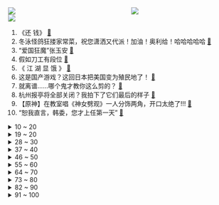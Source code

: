 <div >
	<a style="float:left;width:55%;" href = "https://github.com/anuraghazra/github-readme-stats">
	 <img src = "https://github-readme-stats.vercel.app/api?username=iuuuuuaena&theme=buefy&show_icons=true"/>
	</a>
	<a  style="float:right;width:45%" href = "https://github.com/anuraghazra/github-readme-stats">
	 <img  src="https://github-readme-stats.vercel.app/api/top-langs/?username=anuraghazra&layout=compact"/>
	</a>
	</div>

[![](https://img.shields.io/badge/jxd-@jxdgogogo.xyz-yellowgreen.svg)](https://www.jxdgogogo.xyz)<br>
1. 《还 钱》 [:link:](//www.bilibili.com/video/BV1Lb4y1H7u2) <br>
2. 冬泳怪鸽狂搂家常菜，祝您潇洒又代派！加油！奥利给！哈哈哈哈哈 [:link:](//www.bilibili.com/video/BV1QY41187FG) <br>
3. “爱国狂魔”张玉安 [:link:](//www.bilibili.com/video/BV1UZ4y1S7Nh) <br>
4. 假如刀工有段位 [:link:](//www.bilibili.com/video/BV1Wu41127G6) <br>
5. 《 江 湖 显 饿 》 [:link:](//www.bilibili.com/video/BV1Wu41127nj) <br>
6. 这是国产游戏？这回日本把美国变为殖民地了！ [:link:](//www.bilibili.com/video/BV1Eu41127kE) <br>
7. 就离谱……哪个鬼才教你这么剪的？ [:link:](//www.bilibili.com/video/BV1tZ4y1S7xH) <br>
8. 杭州报亭将全部关闭？我拍下了它们最后的样子 [:link:](//www.bilibili.com/video/BV1ja411q7gJ) <br>
9. 【原神】在教室唱《神女劈观》一人分饰两角，开口太绝了!!! [:link:](//www.bilibili.com/video/BV1Fb4y1H7hP) <br>
10. “恕我直言，韩委，您才上任第一天” [:link:](//www.bilibili.com/video/BV1Dm4y1D7aP) <br>
<details>
<summary>10 ~ 20</summary>

11. 啊哈哈哈⚡猪 汤 来 喽⚡ [:link:](//www.bilibili.com/video/BV1pT4y1m7z4) <br>
12. 【时代少年团】TNT800万粉丝福利 [:link:](//www.bilibili.com/video/BV1km4y1D7Yj) <br>
13. 勇敢者的游戏 [:link:](//www.bilibili.com/video/BV1gb4y1H7fd) <br>
14. 宋智雅的火，类似半藏森林。 [:link:](//www.bilibili.com/video/BV1YF411v7aK) <br>
15. 导演：演员快不够用了...【阅片无数Ⅱ 34】 [:link:](//www.bilibili.com/video/BV1fb4y1n7Gq) <br>
16. 溜冰场的冰里为什么要加牛奶？ [:link:](//www.bilibili.com/video/BV1aa411q7Sg) <br>
17. 我的室友是Taylor Swift？ [:link:](//www.bilibili.com/video/BV1ku41127i1) <br>
18. 【原神】八重酱：啊对对对 [:link:](//www.bilibili.com/video/BV1VR4y1g7KQ) <br>
19. 你相信这裙子是陶瓷做的吗？中国奢侈品可真是咬碎牙也买不起！ [:link:](//www.bilibili.com/video/BV1Uq4y1w7RT) <br>
</details>
<details>
<summary>19 ~ 20</summary>

20. 这还是我看的央视新闻吗 ？ ？ ？ [:link:](//www.bilibili.com/video/BV15m4y1D7w9) <br>
21. うに [:link:](//www.bilibili.com/video/BV1hF411v7Ak) <br>
22. 988元一只，米其林级别的烤乳猪，没想到还挺好吃，胖猪头每天都想要【凭啥这么贵ep35-Estado Puro】 [:link:](//www.bilibili.com/video/BV1Nq4y1A7Bv) <br>
23. 唢呐遇上【神女劈观】 [:link:](//www.bilibili.com/video/BV1BY411876E) <br>
24. 新疆喀什老字号大锅抓饭，42元/份肉比抓饭还多，去晚了都吃不上 [:link:](//www.bilibili.com/video/BV1Tq4y1y7Tr) <br>
25. 【点亮渊下宫Ⅱ】黎明！一腔孤勇 [:link:](//www.bilibili.com/video/BV1vm4y1D7Vn) <br>
26. 瞬间泪目！致敬人民警察！ [:link:](//www.bilibili.com/video/BV1Hm4y1D72W) <br>
27. 失眠速进！如何在2分钟内睡成死猪？【知心一分钟】 [:link:](//www.bilibili.com/video/BV1hT4y1m7Pi) <br>
28. 《一份来自热爱的告白》 [:link:](//www.bilibili.com/video/BV1bT4y1m7Ff) <br>
</details>
<details>
<summary>28 ~ 30</summary>

29. 你 要 冒 充 我 是 吧！ [:link:](//www.bilibili.com/video/BV16Y41187qe) <br>
30. 干饭公司最后一顿饭 [:link:](//www.bilibili.com/video/BV12a411q7h2) <br>
31. 没有骨头的鸡腿，一口一个，赶紧做起来吧 [:link:](//www.bilibili.com/video/BV1b3411a7c8) <br>
32. 喝一杯印度街头玛莎拉水 [:link:](//www.bilibili.com/video/BV1UP4y1E7wA) <br>
33. 用｛水暖件｝还原莫比乌斯圈摆件，省钱真快乐｜软装抠搜指南 [:link:](//www.bilibili.com/video/BV1SS4y1Z7qo) <br>
34. 【杨千嬅 × 错位时空】开口跪！天后深情演绎，百人合唱泪目现场！ [:link:](//www.bilibili.com/video/BV1MR4y1g7jp) <br>
35. ⚡ 别 逼 我 平 A 奥 ⚡ [:link:](//www.bilibili.com/video/BV1hS4y1Z7H3) <br>
36. 卖粉vs卖“粉” [:link:](//www.bilibili.com/video/BV1ZZ4y1S7Mi) <br>
37. 终极社死！4年前写给粉丝的“伤感文学”被翻出来了… [:link:](//www.bilibili.com/video/BV1am4y1D7RY) <br>
</details>
<details>
<summary>37 ~ 40</summary>

38. 我来B战啦！五杀参上！ [:link:](//www.bilibili.com/video/BV1Lq4y1A7dA) <br>
39. 客户看了都说好！【C4快乐阴人流#26】 [:link:](//www.bilibili.com/video/BV1zS4y1j7XY) <br>
40. 爷爷帮孙女拿快递逐渐暴躁，当得知是给自己买的时候，反应太可爱了 [:link:](//www.bilibili.com/video/BV13L411c7qc) <br>
41. 电影最TOP：看完烂片洗眼睛！2021年度十大国际佳片盘点 [:link:](//www.bilibili.com/video/BV1Gb4y1H7cC) <br>
42. 男人没了女人一起打游戏，就像自行车没有鱼鳃 [:link:](//www.bilibili.com/video/BV1bi4y197mF) <br>
43. 小时候看笑话，长大了看真实 [:link:](//www.bilibili.com/video/BV1gL41157aa) <br>
44. 【罗翔】网络赌博比线下赌博危害更大？输钱的赌客是不是被害人？ [:link:](//www.bilibili.com/video/BV1xr4y1v7HN) <br>
45. 我是B站第几对结婚的UP？ [:link:](//www.bilibili.com/video/BV1EF411v7Xw) <br>
46. emoji变成美少女们有多可爱？！ [:link:](//www.bilibili.com/video/BV1hr4y1v7nq) <br>
</details>
<details>
<summary>46 ~ 50</summary>

47. 咸鱼界的天花板，吃一条咸鱼差点就破产了，但真的好吃 [:link:](//www.bilibili.com/video/BV1EY41187qB) <br>
48. 闹市中现中式婚礼，目击者：八抬大轿，明媒正娶 [:link:](//www.bilibili.com/video/BV1aa411q7yC) <br>
49. 不给韩国人任何的机会！武大靖干干净净霸气夺冠，裁判再不公平也没辙了！ [:link:](//www.bilibili.com/video/BV1644y1j7ZJ) <br>
50. 外网超强原神同人漫画《原神玩家-荧》（熟肉） [:link:](//www.bilibili.com/video/BV1iY41187ne) <br>
51. 文件夹侧标签怎么做？学会这招半分钟搞定~ [:link:](//www.bilibili.com/video/BV1Zq4y1w7in) <br>
52. 大庆赶海，在沙滩上发现沙葵好像萝卜一样藏在沙中，还有海知了 [:link:](//www.bilibili.com/video/BV1Tr4y1v7WP) <br>
53. “谁说污泥满身的不算食物” [:link:](//www.bilibili.com/video/BV1p44y1578P) <br>
54. 【原神整活】擅长聊天真君：一个两个都这样！ [:link:](//www.bilibili.com/video/BV1DS4y1T7CV) <br>
55. 钟离  我只玩天动万象 [:link:](//www.bilibili.com/video/BV1bS4y1Z7gr) <br>
</details>
<details>
<summary>55 ~ 60</summary>

56. 雪 中 含 刀 行 [:link:](//www.bilibili.com/video/BV1dL411F7sT) <br>
57. 【诺艾尔】我该能肉的时候能肉！ [:link:](//www.bilibili.com/video/BV1LP4y1J72z) <br>
58. ⚡姐姐你啊，实在是太弱了！⚡ [:link:](//www.bilibili.com/video/BV18Z4y1S77e) <br>
59. 微软商店免费神级软件:steam加速;番剧下载;团队任务协作 [:link:](//www.bilibili.com/video/BV1jT4y117Dk) <br>
60. 你，亲眼看过原子吗？ [:link:](//www.bilibili.com/video/BV1Jr4y1v7gq) <br>
61. 2022明日方舟新春会「流光启明」庆典宣传PV [:link:](//www.bilibili.com/video/BV1gT4y117Dv) <br>
62. 堪称童年阴影的《十二生肖》，背后的深层寓意你真的看懂了吗？ [:link:](//www.bilibili.com/video/BV1HS4y1j7ZJ) <br>
63. 就是因为这个，我复读了 [:link:](//www.bilibili.com/video/BV15P4y1J7nu) <br>
64. "作者前去拯救中华民族了，小说自此无限期停更" [:link:](//www.bilibili.com/video/BV1nL4y1b7Xh) <br>
</details>
<details>
<summary>64 ~ 70</summary>

65. 人类挨冻行为大赏：这个冬天到底冷到什么程度 [:link:](//www.bilibili.com/video/BV1MS4y1j775) <br>
66. 同学，挂挂，寄寄，嘻嘻！ [:link:](//www.bilibili.com/video/BV1Wq4y1y7Ca) <br>
67. 看完就知道新年礼物怎么准备了 [:link:](//www.bilibili.com/video/BV1nS4y1j7Zi) <br>
68. 女子去相亲结果小区被封 被迫隔离在相亲对象家 网友:月老的红线太结实! [:link:](//www.bilibili.com/video/BV1TP4y1J7xx) <br>
69. 一个品牌可以有多少个代言人？ [:link:](//www.bilibili.com/video/BV1Nb4y1H7eY) <br>
70. 非遗美食，古法藕粉制作过程。 [:link:](//www.bilibili.com/video/BV1644y1j7uG) <br>
71. 这才是汉堡该有的样子 [:link:](//www.bilibili.com/video/BV1E44y157ck) <br>
72. 【吸奇侠】《教父》影史最强开局5分钟的爆炸信息量，黑手党大哥教你如何交朋友 [:link:](//www.bilibili.com/video/BV14u41127Tv) <br>
73. 现场见证 "克莱 汤普森" 回归！全场观众沸腾！！ [:link:](//www.bilibili.com/video/BV1c3411v79X) <br>
</details>
<details>
<summary>73 ~ 80</summary>

74. 【猛男版】Phut Hon 大摆锤不是只有妹子能跳！ [:link:](//www.bilibili.com/video/BV1jb4y1H7Fp) <br>
75. 警察叔叔，就是这个人！ [:link:](//www.bilibili.com/video/BV1iT4y1m7mX) <br>
76. 第一次穿这么性感去走亲戚，我妈眼睛都看直了 [:link:](//www.bilibili.com/video/BV1XS4y1T79m) <br>
77. 我的六岁妹妹竟最喜欢钟离！？ [:link:](//www.bilibili.com/video/BV1kr4y1v7nV) <br>
78. 你们想看的来了，给理发师这些条件就能给他剪头发？直接倒反天罡 [:link:](//www.bilibili.com/video/BV1vT4y1m7uc) <br>
79. 【原神翻唱】《鹤元甲》 [:link:](//www.bilibili.com/video/BV1iL4y1b7LP) <br>
80. “绝不许你分裂我的国家！”爱国女生无惧攻击辱骂 挺身硬刚“港独” [:link:](//www.bilibili.com/video/BV1NL411c7kk) <br>
81. 当初中生第一次看见老板的肥猫，这反应绝了……网友称:小胖别说小胖 [:link:](//www.bilibili.com/video/BV1Ab4y1H7cq) <br>
82. 黄金风味的黄金饼和黄金奶 [:link:](//www.bilibili.com/video/BV1WT4y117cb) <br>
</details>
<details>
<summary>82 ~ 90</summary>

83. 不装了，我摊牌了，我就是仙王！ [:link:](//www.bilibili.com/video/BV1Su41127Pz) <br>
84. 最贵 就是 这一“蘸”！！！！！！！ [:link:](//www.bilibili.com/video/BV1jb4y1H728) <br>
85. 惊喜的源头是母爱——妈妈为女儿打造“小黄鸭主题”卧室 [:link:](//www.bilibili.com/video/BV1W3411a7ck) <br>
86. 友友们，煎饼果子没问题！ [:link:](//www.bilibili.com/video/BV1EL41157jq) <br>
87. 患有自闭症的弟弟喜欢任何声音很大很吵的东西，于是全家给他准备的礼物就是———火车汽笛！ [:link:](//www.bilibili.com/video/BV16Y41187BX) <br>
88. 要是五只一起跳怎么办？ [:link:](//www.bilibili.com/video/BV1Y44y157Sx) <br>
89. 整票大的！直接把炸串摊搬家里来了 [:link:](//www.bilibili.com/video/BV16q4y1w7jF) <br>
90. 唐风牡丹非遗绒花 （竖屏版） [:link:](//www.bilibili.com/video/BV1BL4y1b7e6) <br>
91. 2021年我做的车 2022年像实用性出发 [:link:](//www.bilibili.com/video/BV1yY41187jW) <br>
</details>
<details>
<summary>91 ~ 100</summary>

92. 【人类观察日志】100 做到一百期了！开心~ [:link:](//www.bilibili.com/video/BV14F411v7kU) <br>
93. 米其林厨师辞职成为百万美食博主，到底经历了什么？就想说点心里话 [:link:](//www.bilibili.com/video/BV1UZ4y1S7eU) <br>
94. 【原神】稻 妻 人.exe [:link:](//www.bilibili.com/video/BV1LL41157Zw) <br>
95. 肉之精髓鸡屁屁，一口下去太香了～居酒屋老板副业竟然是演员！美食探店/无广试吃员 [:link:](//www.bilibili.com/video/BV1AR4y1g7yF) <br>
96. RLCraft！完结撒花！最新2.9版 EP44！ [:link:](//www.bilibili.com/video/BV1vT4y1m7gK) <br>
97. 虎年再唱喜羊羊大电影主题曲，没想到12年后我又来青青草原啦！ [:link:](//www.bilibili.com/video/BV1Wa411q7iN) <br>
98. 老师是如何发现学生抄作业的 [:link:](//www.bilibili.com/video/BV1444y157ei) <br>
99. 土豆的十二个宅家吃法，十二个啊，这个系列再做下去我迟早卷死自己 [:link:](//www.bilibili.com/video/BV1fY41187Xo) <br>
100. 魔尊重楼光剑变装挑战，来了，我尽力了，是你们想看的吗？ [:link:](//www.bilibili.com/video/BV1KL411c7nF) <br>
</details>
